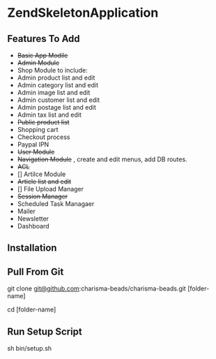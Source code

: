 ZendSkeletonApplication
=======================

Features To Add
---------------
- ~~Basic App Modile~~
- ~~Admin Module~~
- Shop Module to include:
- Admin product list and edit
- Admin category list and edit
- Admin image list and edit
- Admin customer list and edit
- Admin postage list and edit
- Admin tax list and edit
- ~~Public product list~~
- Shopping cart
- Checkout process
- Paypal IPN
- ~~User Module~~
- ~~Navigation Module~~ , create and edit menus, add DB routes.
- ~~ACL~~
- [] Artilce Module
- ~~Article list and edit~~
- [] File Upload Manager
- ~~Session Manager~~
- Scheduled Task Managaer
- Mailer
- Newsletter
- Dashboard

Installation
------------

Pull From Git
-------------
git clone git@github.com:charisma-beads/charisma-beads.git [folder-name]

cd [folder-name]

Run Setup Script
----------------
sh bin/setup.sh

